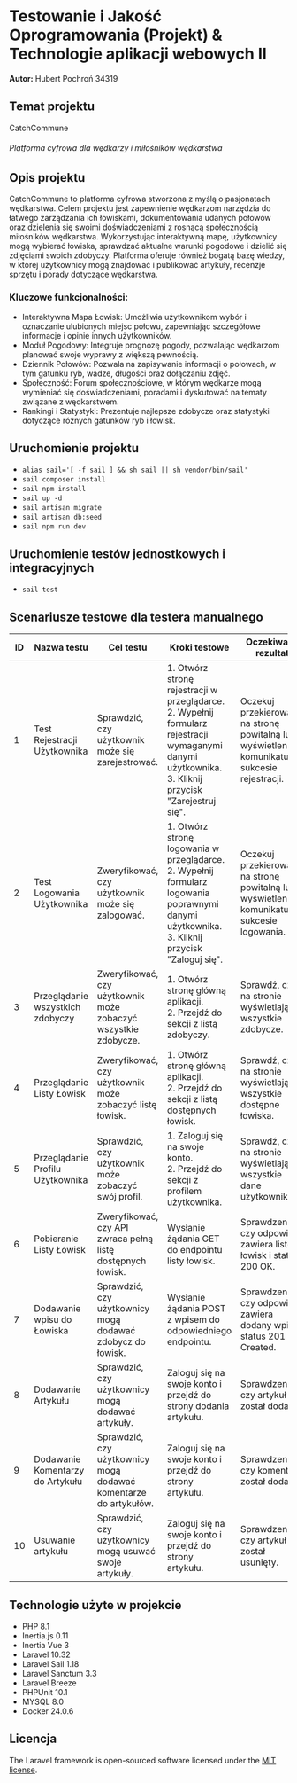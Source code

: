 # Testowanie i Jakość Oprogramowania (Projekt) & Technologie aplikacji webowych II

**Autor:** Hubert Pochroń 34319

## Temat projektu

CatchCommune

###### Platforma cyfrowa dla wędkarzy i miłośników wędkarstwa

## Opis projektu

CatchCommune to platforma cyfrowa stworzona z myślą o pasjonatach wędkarstwa. Celem projektu jest zapewnienie wędkarzom
narzędzia do łatwego zarządzania ich łowiskami, dokumentowania udanych połowów oraz dzielenia się swoimi doświadczeniami
z rosnącą społecznością miłośników wędkarstwa. Wykorzystując interaktywną mapę, użytkownicy mogą wybierać łowiska,
sprawdzać aktualne warunki pogodowe i dzielić się zdjęciami swoich zdobyczy. Platforma oferuje również bogatą bazę
wiedzy, w której użytkownicy mogą znajdować i publikować artykuły, recenzje sprzętu i porady dotyczące wędkarstwa.

### Kluczowe funkcjonalności:

- Interaktywna Mapa Łowisk: Umożliwia użytkownikom wybór i oznaczanie ulubionych miejsc połowu, zapewniając szczegółowe
  informacje i opinie innych użytkowników.
- Moduł Pogodowy: Integruje prognozę pogody, pozwalając wędkarzom planować swoje wyprawy z większą pewnością.
- Dziennik Połowów: Pozwala na zapisywanie informacji o połowach, w tym gatunku ryb, wadze, długości oraz dołączaniu
  zdjęć.
- Społeczność: Forum społecznościowe, w którym wędkarze mogą wymieniać się doświadczeniami, poradami i dyskutować na
  tematy związane z wędkarstwem.
- Rankingi i Statystyki: Prezentuje najlepsze zdobycze oraz statystyki dotyczące różnych gatunków ryb i łowisk.

## Uruchomienie projektu

- `alias sail='[ -f sail ] && sh sail || sh vendor/bin/sail'`
- `sail composer install`
- `sail npm install`
- `sail up -d`
- `sail artisan migrate`
- `sail artisan db:seed`
- `sail npm run dev`

## Uruchomienie testów jednostkowych i integracyjnych

- `sail test`

[//]: # (## Dokumentacja API)

## Scenariusze testowe dla testera manualnego

| ID | **Nazwa testu**                 | **Cel testu**                                                 | **Kroki testowe**                                                | **Oczekiwany rezultat**                                                                                 |
|----|---------------------------------|---------------------------------------------------------------|------------------------------------------------------------------|---------------------------------------------------------------------------------------------------------|
| 1  | Test Rejestracji Użytkownika    | Sprawdzić, czy użytkownik może się zarejestrować.             | 1. Otwórz stronę rejestracji w przeglądarce.<br/>2. Wypełnij formularz rejestracji wymaganymi danymi użytkownika.<br/>3. Kliknij przycisk "Zarejestruj się".| Oczekuj przekierowania na stronę powitalną lub wyświetlenia komunikatu o sukcesie rejestracji.|
| 2  | Test Logowania Użytkownika      | Zweryfikować, czy użytkownik może się zalogować.              | 1. Otwórz stronę logowania w przeglądarce.<br/>2. Wypełnij formularz logowania poprawnymi danymi użytkownika.<br/>3. Kliknij przycisk "Zaloguj się".<br/>| Oczekuj przekierowania na stronę powitalną lub wyświetlenia komunikatu o sukcesie logowania.|
| 3  | Przeglądanie wszystkich zdobyczy| Zweryfikować, czy użytkownik może zobaczyć wszystkie zdobycze. | 1. Otwórz stronę główną aplikacji.<br/>2. Przejdź do sekcji z listą zdobyczy.|Sprawdź, czy na stronie wyświetlają się wszystkie zdobycze.|
| 4  | Przeglądanie Listy Łowisk       | Zweryfikować, czy użytkownik może zobaczyć listę łowisk.      | 1. Otwórz stronę główną aplikacji.<br/>2. Przejdź do sekcji z listą dostępnych łowisk.|Sprawdź, czy na stronie wyświetlają się wszystkie dostępne łowiska.|
| 5  | Przeglądanie Profilu Użytkownika| Sprawdzić, czy użytkownik może zobaczyć swój profil.          | 1. Zaloguj się na swoje konto.<br/>2. Przejdź do sekcji z profilem użytkownika.|Sprawdź, czy na stronie wyświetlają się wszystkie dane użytkownika.|
| 6  | Pobieranie Listy Łowisk         | Zweryfikować, czy API zwraca pełną listę dostępnych łowisk.   | Wysłanie żądania GET do endpointu listy łowisk.                  | Sprawdzenie, czy odpowiedź zawiera listę łowisk i status 200 OK.                                        |
| 7  | Dodawanie wpisu do Łowiska      | Sprawdzić, czy użytkownicy mogą dodawać zdobycz do łowisk.    | Wysłanie żądania POST z wpisem do odpowiedniego endpointu.       | Sprawdzenie, czy odpowiedź zawiera dodany wpis i status 201 Created.                                    |
| 8  | Dodawanie Artykułu             | Sprawdzić, czy użytkownicy mogą dodawać artykuły.             | Zaloguj się na swoje konto i przejdź do strony dodania artykułu. | Sprawdzenie, czy artykuł został dodany.                                                                 |
| 9  | Dodawanie Komentarzy do Artykułu| Sprawdzić, czy użytkownicy mogą dodawać komentarze do artykułów. | Zaloguj się na swoje konto i przejdź do strony artykułu. | Sprawdzenie, czy komentarz został dodany.                                                               |
| 10 | Usuwanie artykułu              | Sprawdzić, czy użytkownicy mogą usuwać swoje artykuły.        | Zaloguj się na swoje konto i przejdź do strony artykułu.         | Sprawdzenie, czy artykuł został usunięty.                                                               |

## Technologie użyte w projekcie

- PHP 8.1
- Inertia.js 0.11
- Inertia Vue 3
- Laravel 10.32
- Laravel Sail 1.18
- Laravel Sanctum 3.3
- Laravel Breeze
- PHPUnit 10.1
- MYSQL 8.0
- Docker 24.0.6

## Licencja

The Laravel framework is open-sourced software licensed under the [MIT license](https://opensource.org/licenses/MIT).

